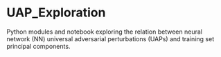 # UAP_Exploration
Python modules and notebook exploring the relation between neural network (NN) universal adversarial perturbations (UAPs) and training set principal components.
